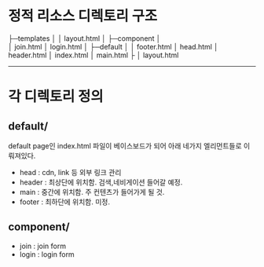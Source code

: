 # 정적 리소스 디렉토리 구조

├─templates
│
│    layout.html
│
├─component
│   
│    join.html
│    login.html
│
├─default
│
│    footer.html
│    head.html
│    header.html
│    index.html
│    main.html
├
│  layout.html


---

# 각 디렉토리 정의

## default/

default page인 index.html 파일이 베이스보드가 되어 아래 네가지 엘리먼트들로 이뤄져있다.


- head : cdn, link 등 외부 링크 관리
- header : 최상단에 위치함. 검색,네비게이션 들어갈 예정.
- main :  중간에 위치함. 주 컨텐츠가 들어가게 될 것.
- footer : 최하단에 위치함. 미정.


## component/

- join : join form
- login : login form